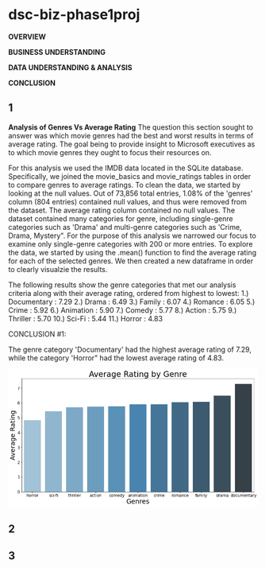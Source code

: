 # dsc-biz-phase1proj

**OVERVIEW**


**BUSINESS UNDERSTANDING**


**DATA UNDERSTANDING & ANALYSIS**


**CONCLUSION**


## 1
**Analysis of Genres Vs Average Rating**
The question this section sought to answer was which movie genres had the best and worst results in terms of average rating. The goal being to provide insight to Microsoft executives as to which movie genres they ought to focus their resources on.

For this analysis we used the IMDB data located in the SQLite database. Specifically, we joined the movie_basics and movie_ratings tables in order to compare genres to average ratings. To clean the data, we started by looking at the null values. Out of 73,856 total entries, 1.08% of the 'genres' column (804 entries) contained null values, and thus were removed from the dataset. The average rating column contained no null values. The dataset contained many categories for genre, including single-genre categories such as 'Drama' and multi-genre categories such as 'Crime, Drama, Mystery". For the purpose of this analysis we narrowed our focus to examine only single-genre categories with 200 or more entries. To explore the data, we started by using the .mean() function to find the average rating for each of the selected genres. We then created a new dataframe in order to clearly visualzie the results.

The following results show the genre categories that met our analysis criteria along with their average rating, ordered from highest to lowest:
1.) Documentary : 7.29
2.) Drama : 6.49
3.) Family : 6.07
4.) Romance : 6.05
5.) Crime : 5.92
6.) Animation : 5.90
7.) Comedy : 5.77
8.) Action : 5.75
9.) Thriller : 5.70
10.) Sci-Fi : 5.44
11.) Horror : 4.83

CONCLUSION #1:

The genre category 'Documentary' had the highest average rating of 7.29, while the category 'Horror" had the lowest average rating of 4.83.

![Image](Images/Average_Rating_by_Genre.png)

## 2

## 3
